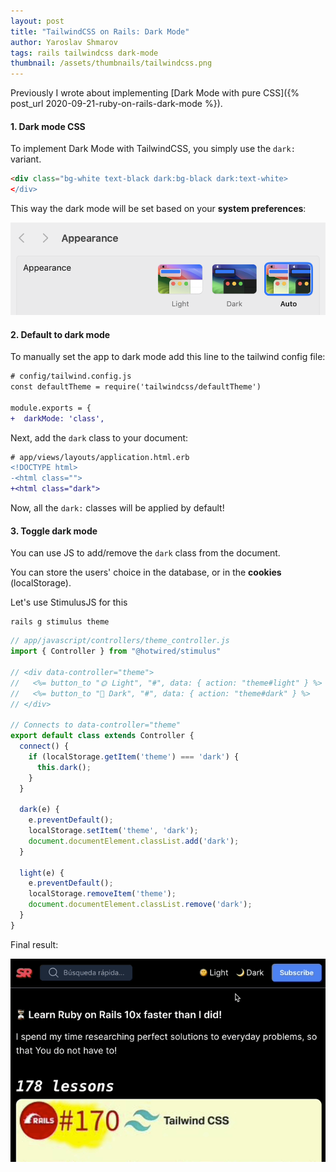 ```yaml
---
layout: post
title: "TailwindCSS on Rails: Dark Mode"
author: Yaroslav Shmarov
tags: rails tailwindcss dark-mode
thumbnail: /assets/thumbnails/tailwindcss.png
---
```


Previously I wrote about implementing [Dark Mode with pure CSS]({% post_url 2020-09-21-ruby-on-rails-dark-mode %}).

#### 1. Dark mode CSS

To implement Dark Mode with TailwindCSS, you simply use the `dark:` variant.

```html
<div class="bg-white text-black dark:bg-black dark:text-white>
</div>
```

This way the dark mode will be set based on your **system preferences**:

![dark-mode-system-preferences](/assets/images/dark-mode-system-preferences.png)

#### 2. Default to dark mode

To manually set the app to dark mode add this line to the tailwind config file:

```diff
# config/tailwind.config.js
const defaultTheme = require('tailwindcss/defaultTheme')

module.exports = {
+  darkMode: 'class',
```

Next, add the `dark` class to your document:

```diff
# app/views/layouts/application.html.erb
<!DOCTYPE html>
-<html class="">
+<html class="dark">
```

Now, all the `dark:` classes will be applied by default!

#### 3. Toggle dark mode

You can use JS to add/remove the `dark` class from the document.

You can store the users' choice in the database, or in the **cookies** (localStorage).

Let's use StimulusJS for this

```shell
rails g stimulus theme
```

```js
// app/javascript/controllers/theme_controller.js
import { Controller } from "@hotwired/stimulus"

// <div data-controller="theme">
//   <%= button_to "🌞 Light", "#", data: { action: "theme#light" } %>
//   <%= button_to "🌙 Dark", "#", data: { action: "theme#dark" } %>
// </div>

// Connects to data-controller="theme"
export default class extends Controller {
  connect() {
    if (localStorage.getItem('theme') === 'dark') {
      this.dark();
    }
  }

  dark(e) {
    e.preventDefault();
    localStorage.setItem('theme', 'dark');
    document.documentElement.classList.add('dark');
  }

  light(e) {
    e.preventDefault();
    localStorage.removeItem('theme');
    document.documentElement.classList.remove('dark');
  }
}
```

Final result:

![toggle dark mode](/assets/images/toggle-dark-mode.gif)

